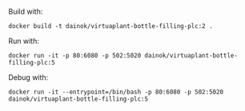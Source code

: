 Build with:

```
docker build -t dainok/virtuaplant-bottle-filling-plc:2 .
```

Run with:

```
docker run -it -p 80:6080 -p 502:5020 dainok/virtuaplant-bottle-filling-plc:5
```

Debug with:

```
docker run -it --entrypoint=/bin/bash -p 80:6080 -p 502:5020 dainok/virtuaplant-bottle-filling-plc:5
```
